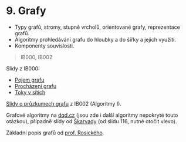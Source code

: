 # 9. Grafy

* Typy grafů, stromy, stupně vrcholů, orientované grafy, reprezentace grafů.
* Algoritmy prohledávání grafu do hloubky a do šířky a jejich využití.
* Komponenty souvislosti.

> IB000, IB002

Slidy z IB000:

* [Pojem grafu](https://is.muni.cz/el/1433/podzim2015/IB000/um/sli/UInf-lect--7.pdf?kod=IB000;predmet=869850)
* [Procházení grafu](https://is.muni.cz/el/1433/podzim2015/IB000/um/sli/UInf-lect--8.pdf?kod=IB000;predmet=869850)
* [Toky v sítích](https://is.muni.cz/el/1433/podzim2015/IB000/um/sli/UInf-lect--9.pdf?kod=IB000;predmet=869850)

[Slidy o průzkumech grafu](https://is.muni.cz/el/1433/jaro2016/IB002/um/IB002_2016_slajdyIV.pdf) z IB002 \(Algoritmy I\).

Grafové algoritmy na [dqd.cz](http://statnice.dqd.cz/home:inf:ap17) \(jsou zde i další algoritmy nepokryté touto otázkou\), případně slidy od [Škarvady](http://www.fi.muni.cz/~libor/vyuka/IB002/stud-materialy/sl.pdf) \(od slidu 116, nutné otočit vlevo\).

Základní popis grafů od [prof. Rosického](https://www.math.muni.cz/~rosicky/lectures/zm.pdf).


